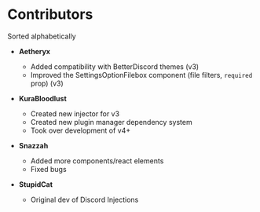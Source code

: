 # Contributors
Sorted alphabetically

* **Aetheryx** <!-- 284122164582416385 -->
  * Added compatibility with BetterDiscord themes (v3)
  * Improved the SettingsOptionFilebox component (file filters, `required` prop) (v3)

* **KuraBloodlust** <!-- 103478695460626432 -->
  * Created new injector for v3
  * Created new plugin manager dependency system
  * Took over development of v4+

* **Snazzah** <!-- 158049329150427136 -->
  * Added more components/react elements
  * Fixed bugs

* **StupidCat** <!-- 103347843934212096 -->
  * Original dev of Discord Injections
